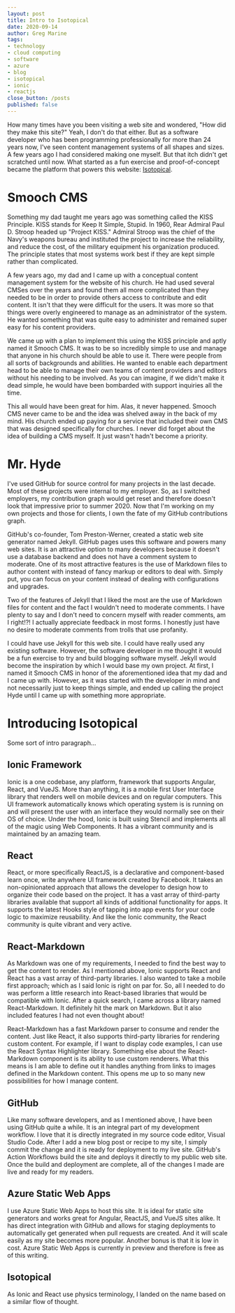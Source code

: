 ```yaml
---
layout: post
title: Intro to Isotopical
date: 2020-09-14
author: Greg Marine
tags: 
- technology
- cloud computing 
- software
- azure
- blog
- isotopical
- ionic
- reactjs
close_button: /posts
published: false
---
```


How many times have you been visiting a web site and wondered, "How did they make this site?" Yeah, I don't do that either. But as a software developer who has been programming professionally for more than 24 years now, I've seen content management systems of all shapes and sizes. A few years ago I had considered making one myself. But that itch didn't get scratched until now. What started as a fun exercise and proof-of-concept became the platform that powers this website: [Isotopical](https://www.isotopical.website).

# Smooch CMS

Something my dad taught me years ago was something called the KISS Principle. KISS stands for Keep It Simple, Stupid. In 1960, Rear Admiral Paul D. Stroop headed up "Project KISS." Admiral Stroop was the chief of the Navy's weapons bureau and instituted the project to increase the reliability, and reduce the cost, of the military equipment his organization produced. The principle states that most systems work best if they are kept simple rather than complicated.

A few years ago, my dad and I came up with a conceptual content management system for the website of his church. He had used several CMSes over the years and found them all more complicated than they needed to be in order to provide others access to contribute and edit content. It isn't that they were difficult for the users. It was more so that things were overly engineered to manage as an administrator of the system. He wanted something that was quite easy to administer and remained super easy for his content providers.

We came up with a plan to implement this using the KISS principle and aptly named it Smooch CMS. It was to be so incredibly simple to use and manage that anyone in his church should be able to use it. There were people from all sorts of backgrounds and abilities. He wanted to enable each department head to be able to manage their own teams of content providers and editors without his needing to be involved. As you can imagine, if we didn't make it dead simple, he would have been bombarded with support inquiries all the time.

This all would have been great for him. Alas, it never happened. Smooch CMS never came to be and the idea was shelved away in the back of my mind. His church ended up paying for a service that included their own CMS that was designed specifically for churches. I never did forget about the idea of building a CMS myself. It just wasn't hadn't become a priority.

# Mr. Hyde

I've used GitHub for source control for many projects in the last decade. Most of these projects were internal to my employer. So, as I switched employers, my contribution graph would get reset and therefore doesn't look that impressive prior to summer 2020. Now that I'm working on my own projects and those for clients, I own the fate of my GitHub contributions graph.

GitHub's co-founder, Tom Preston-Werner, created a static web site generator named Jekyll. GitHub pages uses this software and powers many web sites. It is an attractive option to many developers because it doesn't use a database backend and does not have a comment system to moderate. One of its most attractive features is the use of Markdown files to author content with instead of fancy markup or editors to deal with. Simply put, you can focus on your content instead of dealing with configurations and upgrades.

Two of the features of Jekyll that I liked the most are the use of Markdown files for content and the fact I wouldn't need to moderate comments. I have plenty to say and I don't need to concern myself with reader comments, am I right!?! I actually appreciate feedback in most forms. I honestly just have no desire to moderate comments from trolls that use profanity.

I could have use Jekyll for this web site. I could have really used any existing software. However, the software developer in me thought it would be a fun exercise to try and build blogging software myself. Jekyll would become the inspiration by which I would base my own project. At first, I named it Smooch CMS in honor of the aforementioned idea that my dad and I came up with. However, as it was started with the developer in mind and not necessarily just to keep things simple, and ended up calling the project Hyde until I came up with something more appropriate.

# Introducing Isotopical

Some sort of intro paragraph...

## Ionic Framework

Ionic is a one codebase, any platform, framework that supports Angular, React, and VueJS. More than anything, it is a mobile first User Interface library that renders well on mobile devices and on regular computers. This UI framework automatically knows which operating system is is running on and will present the user with an interface they would normally see on their OS of choice. Under the hood, Ionic is built using Stencil and implements all of the magic using Web Components. It has a vibrant community and is maintained by an amazing team.

## React

React, or more specifically ReactJS, is a declarative and component-based learn once, write anywhere UI framework created by Facebook. It takes an non-opinionated approach that allows the developer to design how to organize their code based on the project. It has a vast array of third-party libraries available that support all kinds of additional functionality for apps. It supports the latest Hooks style of tapping into app events for your code logic to maximize reusability. And like the Ionic community, the React community is quite vibrant and very active.

## React-Markdown

As Markdown was one of my requirements, I needed to find the best way to get the content to render. As I mentioned above, Ionic supports React and React has a vast array of third-party libraries. I also wanted to take a mobile first approach; which as I said Ionic is right on par for. So, all I needed to do was perform a little research into React-based libraries that would be compatible with Ionic. After a quick search, I came across a library named React-Markdown. It definitely hit the mark on Markdown. But it also included features I had not even thought about!

React-Markdown has a fast Markdown parser to consume and render the content. Just like React, it also supports third-party libraries for rendering custom content. For example, if I want to display code examples, I can use the React Syntax Highlighter library. Something else about the React-Markdown component is its ability to use custom renderers. What this means is I am able to define out it handles anything from links to images defined in the Markdown content. This opens me up to so many new possibilities for how I manage content.

## GitHub

Like many software developers, and as I mentioned above, I have been using GitHub quite a while. It is an integral part of my development workflow. I love that it is directly integrated in my source code editor, Visual Studio Code. After I add a new blog post or recipe to my site, I simply commit the change and it is ready for deployment to my live site. GitHub's Action Workflows build the site and deploys it directly to my public web site. Once the build and deployment are complete, all of the changes I made are live and ready for my readers.

## Azure Static Web Apps

I use Azure Static Web Apps to host this site. It is ideal for static site generators and works great for Angular, ReactJS, and VueJS sites alike. It has direct integration with GitHub and allows for staging deployments to automatically get generated when pull requests are created. And it will scale easily as my site becomes more popular. Another bonus is that it is low in cost. Azure Static Web Apps is currently in preview and therefore is free as of this writing.

## Isotopical

As Ionic and React use physics terminology, I landed on the name based on a similar flow of thought.